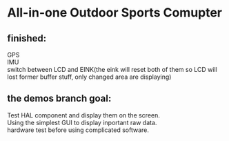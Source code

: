 # All-in-one Outdoor Sports Comupter
## finished:
GPS  
IMU  
switch between LCD and EINK(the eink will reset both of them so LCD will lost former buffer stuff, only changed area are displaying)  

## the demos branch goal:
Test HAL component and display them on the screen.  
Using the simplest GUI to display inportant raw data.  
hardware test before using complicated software.
